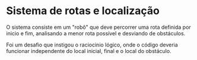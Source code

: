 # Sistema de rotas e localização

O sistema consiste em um "robô" que deve percorrer uma rota definida por inicio e fim, analisando a menor rota possível e desviando de obstáculos.

Foi um desafio que instigou o raciocinio lógico, onde o código deveria funcionar independente do local inicial, final e o local do obstáculo. 